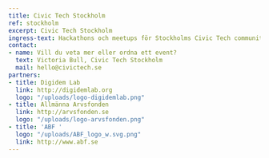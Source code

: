```yaml
---
title: Civic Tech Stockholm
ref: stockholm
excerpt: Civic Tech Stockholm
ingress-text: Hackathons och meetups för Stockholms Civic Tech community!
contact:
- name: Vill du veta mer eller ordna ett event?
  text: Victoria Bull, Civic Tech Stockholm
  mail: hello@civictech.se
partners:
- title: Digidem Lab
  link: http://digidemlab.org
  logo: "/uploads/logo-digidemlab.png"
- title: Allmänna Arvsfonden
  link: http://arvsfonden.se
  logo: "/uploads/logo-arvsfonden.png"
- title: 'ABF '
  logo: "/uploads/ABF_logo_w.svg.png"
  link: http://www.abf.se
---
```

